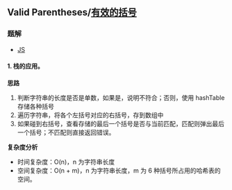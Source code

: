 ## Valid Parentheses/[有效的括号](https://leetcode-cn.com/problems/valid-parentheses/)

### 题解
+ [JS](../../codes/js/problems/128/20-e-valid-parentheses.js)

#### 1. 栈的应用。
**思路**
1. 判断字符串的长度是否是单数，如果是，说明不符合；否则，使用 hashTable 存储各种括号
2. 遍历字符串，将各个左括号对应的右括号，存到数组中
3. 如果碰到右括号，查看存储的最后一个括号是否与当前匹配，匹配则弹出最后一个括号；不匹配则直接返回错误。

**复杂度分析**
+ 时间复杂度：O(n)，n 为字符串长度
+ 空间复杂度：O(n + m)，n 为字符串长度，m 为 6 种括号所占用的哈希表的空间。